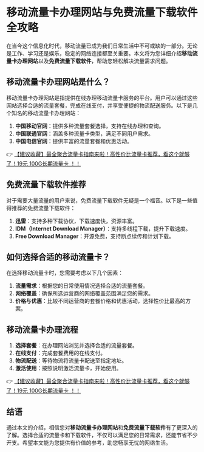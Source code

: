 # 移动流量卡办理网站与免费流量下载软件全攻略

在当今这个信息化时代，移动流量已成为我们日常生活中不可或缺的一部分。无论是工作、学习还是娱乐，稳定的网络连接都至关重要。本文将为您详细介绍**移动流量卡办理网站**以及**免费流量下载软件**，帮助您轻松解决流量需求问题。

## 移动流量卡办理网站是什么？

移动流量卡办理网站是指提供在线办理移动流量卡服务的平台。用户可以通过这些网站选择合适的流量套餐，完成在线支付，并享受便捷的物流配送服务。以下是几个知名的移动流量卡办理网站：

1. **中国移动官网**：提供多种流量套餐选择，支持在线办理和查询。
2. **中国联通官网**：涵盖多种流量卡类型，满足不同用户需求。
3. **中国电信官网**：提供丰富的流量套餐和优惠活动。

👉 [【建议收藏】最全聚合流量卡指南来啦！高性价比流量卡推荐，看这个就够了！19元 100G长期流量卡 ！！](https://bit.ly/Liuliangka)

## 免费流量下载软件推荐

对于需要大量流量的用户来说，免费流量下载软件无疑是一个福音。以下是一些值得推荐的免费流量下载软件：

1. **迅雷**：支持多种下载协议，下载速度快，资源丰富。
2. **IDM（Internet Download Manager）**：支持多线程下载，提升下载速度。
3. **Free Download Manager**：开源免费，支持断点续传和计划下载。

## 如何选择合适的移动流量卡？

在选择移动流量卡时，您需要考虑以下几个因素：

1. **流量需求**：根据您的日常使用情况选择合适的流量套餐。
2. **网络覆盖**：确保所选运营商的网络覆盖范围满足您的需求。
3. **价格与优惠**：比较不同运营商的套餐价格和优惠活动，选择性价比最高的方案。

## 移动流量卡办理流程

1. **选择套餐**：在办理网站浏览并选择合适的流量套餐。
2. **在线支付**：完成套餐费用的在线支付。
3. **物流配送**：等待物流将流量卡配送至指定地址。
4. **激活使用**：按照说明激活流量卡，开始使用。

👉 [【建议收藏】最全聚合流量卡指南来啦！高性价比流量卡推荐，看这个就够了！19元 100G长期流量卡 ！！](https://bit.ly/Liuliangka)

## 结语

通过本文的介绍，相信您对**移动流量卡办理网站**和**免费流量下载软件**有了更深入的了解。选择合适的流量卡和下载软件，不仅可以满足您的日常需求，还能节省不少开支。希望本文能为您提供有价值的参考，助您畅享无忧的网络生活。